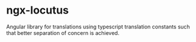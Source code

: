 # ngx-locutus
Angular library for translations using typescript translation constants such that better separation of concern is achieved. 
